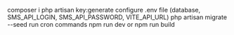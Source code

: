 composer i 
php artisan key:generate 
configure .env file (database, SMS_API_LOGIN, SMS_API_PASSWORD, VITE_API_URL) 
php artisan migrate --seed
run cron commands
npm run dev or npm run build

